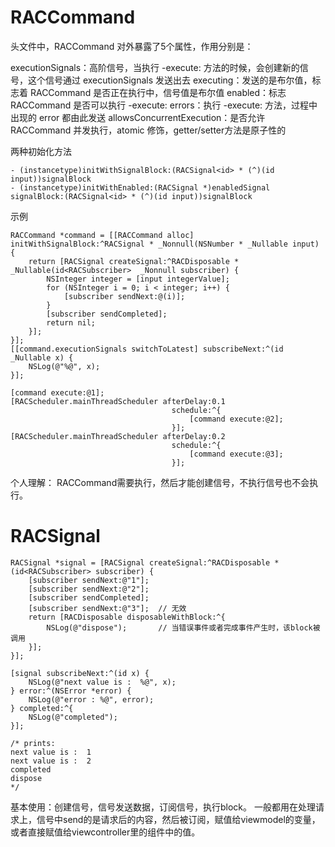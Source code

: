 # RACCommand

头文件中，RACCommand 对外暴露了5个属性，作用分别是：

executionSignals：高阶信号，当执行 -execute: 方法的时候，会创建新的信号，这个信号通过 executionSignals 发送出去
executing：发送的是布尔值，标志着 RACCommand 是否正在执行中，信号值是布尔值
enabled：标志 RACCommand 是否可以执行 -execute:
errors：执行 -execute: 方法，过程中出现的 error 都由此发送
allowsConcurrentExecution：是否允许 RACCommand 并发执行，atomic 修饰，getter/setter方法是原子性的

两种初始化方法
```
- (instancetype)initWithSignalBlock:(RACSignal<id> * (^)(id input))signalBlock
- (instancetype)initWithEnabled:(RACSignal *)enabledSignal signalBlock:(RACSignal<id> * (^)(id input))signalBlock
```

示例
```
RACCommand *command = [[RACCommand alloc] initWithSignalBlock:^RACSignal * _Nonnull(NSNumber * _Nullable input) {
    return [RACSignal createSignal:^RACDisposable * _Nullable(id<RACSubscriber>  _Nonnull subscriber) {
        NSInteger integer = [input integerValue];
        for (NSInteger i = 0; i < integer; i++) {
            [subscriber sendNext:@(i)];
        }
        [subscriber sendCompleted];
        return nil;
    }];
}];
[[command.executionSignals switchToLatest] subscribeNext:^(id  _Nullable x) {
    NSLog(@"%@", x);
}];

[command execute:@1];
[RACScheduler.mainThreadScheduler afterDelay:0.1
                                    schedule:^{
                                        [command execute:@2];
                                    }];
[RACScheduler.mainThreadScheduler afterDelay:0.2
                                    schedule:^{
                                        [command execute:@3];
                                    }];
```

个人理解：
RACCommand需要执行，然后才能创建信号，不执行信号也不会执行。


# RACSignal

```
RACSignal *signal = [RACSignal createSignal:^RACDisposable *(id<RACSubscriber> subscriber) {
    [subscriber sendNext:@"1"];
    [subscriber sendNext:@"2"];
    [subscriber sendCompleted];     
    [subscriber sendNext:@"3"];  // 无效
    return [RACDisposable disposableWithBlock:^{
        NSLog(@"dispose");       // 当错误事件或者完成事件产生时，该block被调用
    }];
}];

[signal subscribeNext:^(id x) {
    NSLog(@"next value is :  %@", x);
} error:^(NSError *error) {
    NSLog(@"error : %@", error);
} completed:^{
    NSLog(@"completed");
}];

/* prints:
next value is :  1
next value is :  2
completed
dispose
*/
```

基本使用：创建信号，信号发送数据，订阅信号，执行block。
一般都用在处理请求上，信号中send的是请求后的内容，然后被订阅，赋值给viewmodel的变量，或者直接赋值给viewcontroller里的组件中的值。
